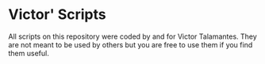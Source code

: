 # Victor' Scripts
All scripts on this repository were coded by and for Victor Talamantes. They are not meant to be used by others but you are free to use them if you find them useful.

